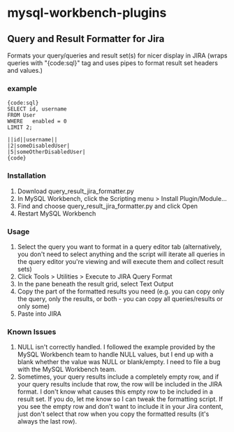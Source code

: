 # mysql-workbench-plugins
## Query and Result Formatter for Jira
Formats your query/queries and result set(s) for nicer display in JIRA (wraps queries with "{code:sql}" tag and uses pipes to format result set headers and values.) 
### example
    {code:sql}
    SELECT id, username
    FROM User
    WHERE   enabled = 0
    LIMIT 2;
    
    ||id||username||
    |2|someDisabledUser|
    |5|someOtherDisabledUser|
    {code}

### Installation
1. Download query_result_jira_formatter.py
2. In MySQL Workbench, click the Scripting menu > Install Plugin/Module...
3. Find and choose query_result_jira_formatter.py and click Open
4. Restart MySQL Workbench

### Usage
1. Select the query you want to format in a query editor tab (alternatively, you don't need to select anything and the script will iterate all queries in the query editor you're viewing and will execute them and collect result sets)
2. Click Tools > Utilities > Execute to JIRA Query Format
3. In the pane beneath the result grid, select Text Output
4. Copy the part of the formatted results you need (e.g. you can copy only the query, only the results, or both - you can copy all queries/results or only some)
5. Paste into JIRA

### Known Issues
1. NULL isn't correctly handled. I followed the example provided by the MySQL Workbench team to handle NULL values, but I end up with a blank whether the value was NULL or blank/empty. I need to file a bug with the MySQL Workbench team.
2. Sometimes, your query results include a completely empty row, and if your query results include that row, the row will be included in the JIRA format. I don't know what causes this empty row to be included in a result set. If you do, let me know so I can tweak the formatting script. If you see the empty row and don't want to include it in your Jira content, just don't select that row when you copy the formatted results (it's always the last row).

